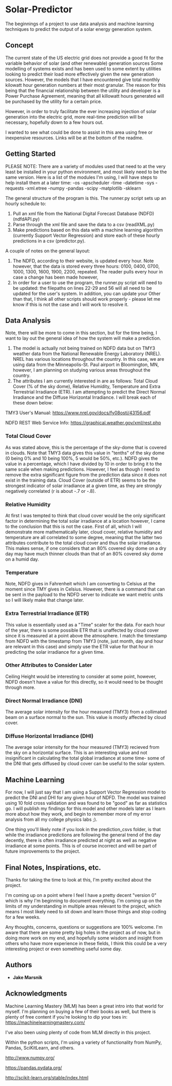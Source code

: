 # Solar-Predictor

The beginnings of a project to use data analysis and machine learning techniques to predict the output of a solar energy generation system.

## Concept

The current state of the US electric grid does not provide a good fit for the variable behavior of solar (and other renewable) generation sources
Some modelling of systems exists and has been used to some extent by utilities looking to predict their load more effectively given the new generation sources.
However, the models that I have encountered give total monthly kilowatt hour generation numbers at their most granular.  The reason for this being that the financial relationship
between the utility and developer is a Power Purchase Agreement, meaning that all killowatt hours generated will be purchased by the utility for a certain price.

However, in order to truly facilitate the ever increasing injection of solar generation into the electric grid, more real-time prediction will be necessary, hopefully down to a few hours out.

I wanted to see what could be done to assist in this area using free or inexpensive resources.  Links will be at the bottom of the readme.

## Getting Started

PLEASE NOTE:
There are a variety of modules used that need to at the very least be installed in your python environment, and most likely need to be the same version.  Here is a list of the modules I'm using, I will have steps to help install them at a later time:
  -os
  -apscheduler
  -time
  -datetime
  -sys
  -requests
  -xml.etree
  -numpy
  -pandas
  -scipy
  -matplotlib
  -sklearn
  

The general structure of the program is this.  The runner.py script sets up an hourly schedule to:

1. Pull an xml file from the National Digital Forecast Database (NDFD) (ndfdAPI.py)
2. Parse through the xml file and save the data to a csv (readXML.py)
3. Make predictions based on this data with a machine learning algorithm (currently Support Vector Regression) and store each of these hourly predictions in a csv (predictor.py).  

A couple of notes on the general layout:

1. The NDFD, according to their website, is updated every hour.  Note however, that the data is stored every three hours: 0100, 0400, 0700, 1000, 1300, 1600, 1900, 2200, repeated.  The reader pulls every hour in case a change has been made however,
2. In order for a user to use the program, the runner.py script will need to be updated: the filepaths on lines 22-29 and 56 will all need to be updated for the user's system.  In addition, you can update your Other than that, I think all other scripts should work properly - please let me know if this is not the case and I will work to resolve it.

## Data Analysis

Note, there will be more to come in this section, but for the time being, I want to lay out the general idea of how the system will make a prediction.

1. The model is actually not being trained on NDFD data but on TMY3 weather data from the National Renewable Energy Laboratory (NREL).  NREL has various locations throughout the country.  In this case, we are using data from the Minneapolis-St. Paul airport in Bloomington, MN, however, I am planning on studying various areas throughout the country.
2. The attributes I am currently interested in are as follows: Total Cloud Cover (% of the sky dome), Relative Humidity, Temperature and Extra Terrestrial Irradiance (ETR).  I am attempting to predict the Direct Normal Irradiance and the Diffuse Horizontal Irradiance.  I will break each of these down below:

TMY3 User's Manual: https://www.nrel.gov/docs/fy08osti/43156.pdf

NDFD REST Web Service Info: https://graphical.weather.gov/xml/rest.php
### Total Cloud Cover
As was stated above, this is the percentage of the sky-dome that is covered in clouds.  Note that TMY3 data gives this value in "tenths" of the sky dome (0 being 0% and 10 being 100%, 5 would be 50%, etc.).  NDFD gives the value in a percentage, which I have divided by 10 in order to bring it to the same scale when making predictions.  However, I feel as though I need to remove the extra significant figure from the prediction data since it does not exist in the training data.  Cloud Cover (outside of ETR) seems to be the strongest indicator of solar irradiance at a given time, as they are strongly negatively correlated (r is about -.7 or -.8).

### Relative Humidity
At first I was tempted to think that cloud cover would be the only significant factor in determining the total solar irradiance at a location however, I came to the conclusion that this is not the case.  First of all, which I will demonstrate more mathematically later, cloud cover, relative humidity and temperature are all correlated to some degree, meaning that the latter two attributes contribute to the total cloud cover and thus the solar irradiance.  This makes sense, if one considers that an 80% covered sky dome on a dry day may have much thinner clouds than that of an 80% covered sky dome on a humid day.  

### Temperature
Note, NDFD gives in Fahrenheit which I am converting to Celsius at the moment since TMY gives in Celsius.  However, there is a command that can be sent in the payload to the NDFD server to indicate we want metric units so I will likely make that change later.

### Extra Terrestrial Irradiance (ETR)
This value is essentially used as a "Time" scaler for the data.  For each hour of the year, there is some possible ETR that is unaffected by cloud cover since it is measured at a point above the atmosphere.  I match the timestamp from NDFD with the timestamp from TMY3 (note, just month, day and hour are relevant in this case) and simply use the ETR value for that hour in predicting the solar irradiance for a given time.

### Other Attributes to Consider Later
Ceiling Height would be interesting to consider at some point, however, NDFD doesn't have a value for this directly, so it would need to be thought through more.

### Direct Normal Irradiance (DNI)
The average solar intensity for the hour measured (TMY3) from a collimated beam on a surface normal to the sun.  This value is mostly affected by cloud cover.

### Diffuse Horizontal Irradiance (DHI)
The average solar intensity for the hour measured (TMY3) recieved from the sky on a horizontal surface.  This is an interesting value and not insignificant in calculating the total global irradiance at some time- some of the DNI that gets diffused by cloud cover can be useful to the solar system.  

## Machine Learning

For now, I will just say that I am using a Support Vector Regression model to predict the DNI and DHI for any given hour of NDFD.  The model was trained using 10 fold cross validation and was found to be "good" as far as statistics go.  I will publish my findings for this model and other models later as I learn more about how they work, and begin to remember more of my error analysis from all my college physics labs ;).  

One thing you'll likely note if you look in the prediction_csvs folder, is that while the irradiance predictions are following the general trend of the day decently, there is often irradiance predicted at night as well as negative irradiance at some points.  This is of course incorrect and will be part of future improvements to the project.

## Final Notes, Inspirations, etc.
Thanks for taking the time to look at this, I'm pretty excited about the project.  

I'm coming up on a point where I feel I have a pretty decent "version 0" which is why I'm beginning to document everything.  I'm coming up on the limits of my understanding in multiple areas relevant to the project, which means I most likely need to sit down and learn those things and stop coding for a few weeks.  

Any thoughts, concerns, questions or suggestions are 100% welcome.  I'm aware that there are some pretty big holes in the project as of now, but in doing more work on my end, and hopefully some wisdom and insight from others who have more experience in these fields, I think this could be a very interesting project or even something useful some day.  

## Authors

* **Jake Marsnik**

## Acknowledgments 

Machine Learning Mastery (MLM) has been a great intro into that world for myself.  I'm planning on buying a few of their books as well, but there is plenty of free content if you're looking to dip your toes in: 
https://machinelearningmastery.com/

I've also been using plenty of code from MLM directly in this project.

Within the python scripts, I'm using a variety of functionality from NumPy, Pandas, SciKitLearn, and others.  

http://www.numpy.org/

https://pandas.pydata.org/

http://scikit-learn.org/stable/index.html

